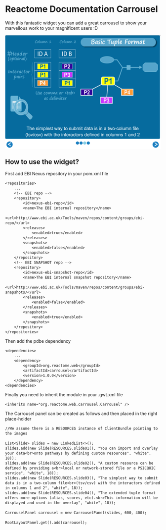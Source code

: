 # Reactome Documentation Carrousel
With this fantastic widget you can add a great carrousel to show your marvellous work to your magnificent users :D

<img src="img/carrousel.png " align="center" alt="carrousel example">

## How to use the widget?

First add EBI Nexus repository in your pom.xml file

    <repositories>
        ...
        <!-- EBI repo -->
        <repository>
            <id>nexus-ebi-repo</id>
            <name>The EBI internal repository</name>
            <url>http://www.ebi.ac.uk/Tools/maven/repos/content/groups/ebi-repo/</url>
            <releases>
                <enabled>true</enabled>
            </releases>
            <snapshots>
                <enabled>false</enabled>
            </snapshots>
        </repository>
        <!-- EBI SNAPSHOT repo -->
        <repository>
            <id>nexus-ebi-snapshot-repo</id>
            <name>The EBI internal snapshot repository</name>
            <url>http://www.ebi.ac.uk/Tools/maven/repos/content/groups/ebi-snapshots/</url>
            <releases>
                <enabled>false</enabled>
            </releases>
            <snapshots>
                <enabled>true</enabled>
            </snapshots>
        </repository>
    </repositories>

Then add the pdbe dependency

    <dependencies>
        ...
        <dependency>
            <groupId>org.reactome.web</groupId>
            <artifactId>carrousel</artifactId>
            <version>1.0.0</version>
        </dependency>
    <dependencies>

Finally you need to inherit the module in your .gwt.xml file

    <inherits name="org.reactome.web.carrousel.Carrousel" />
      
The Carrousel panel can be created as follows and then placed in the right place-holder  
        
    //We assume there is a RESOURCES instance of ClientBundle pointing to the images
    
    List<Slide> slides = new LinkedList<>();
    slides.add(new Slide(RESOURCES.slide01(), "You can import and overlay your data<br>onto pathways by defining custom resources", "white", 18));
    slides.add(new Slide(RESOURCES.slide02(), "A custom resource can be defined by providing a<br>local or network-stored file or a PSICQUIC service", "white", 18));
    slides.add(new Slide(RESOURCES.slide03(), "The simplest way to submit data is in a two-column file<br>(tsv/csv) with the interactors defined in columns 1 and 2", "white", 18));
    slides.add(new Slide(RESOURCES.slide04(), "The extended tuple format offers more options (alias, scores, etc).<br>This information will be displayed and used in the overlay", "white", 18));
    
    CarrouselPanel carrousel = new CarrouselPanel(slides, 600, 400);
    
    RootLayoutPanel.get().add(carrousel);